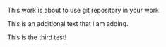 This work is about to use git repository in your work

This is an additional text that i am adding.

This is the third test!
